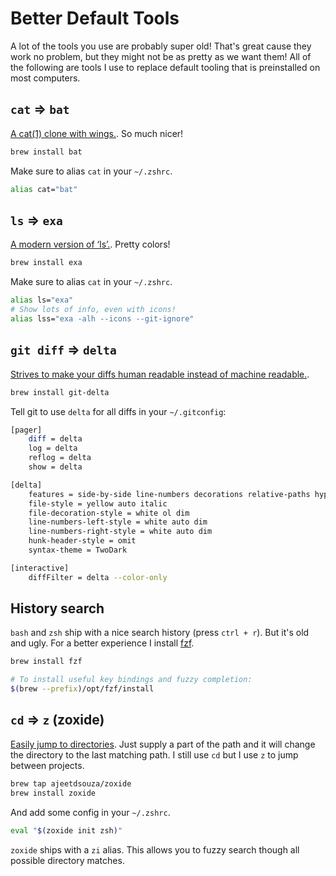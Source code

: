 # Better Default Tools

A lot of the tools you use are probably super old! That's great cause they work no problem, but they might not be as pretty as we want them! All of the following are tools I use to replace default tooling that is preinstalled on most computers.

## `cat` => `bat`

[A cat(1) clone with wings.](https://github.com/sharkdp/bat). So much nicer!

```sh
brew install bat
```

Make sure to alias `cat` in your `~/.zshrc`.

```sh
alias cat="bat"
```

## `ls` => `exa`

[A modern version of ‘ls’.](https://github.com/ogham/exa). Pretty colors!

```sh
brew install exa
```

Make sure to alias `cat` in your `~/.zshrc`.

```sh
alias ls="exa"
# Show lots of info, even with icons!
alias lss="exa -alh --icons --git-ignore"
```

## `git diff` => `delta`

[Strives to make your diffs human readable instead of machine readable.](https://github.com/so-fancy/diff-so-fancy).

```sh
brew install git-delta
```

Tell git to use `delta` for all diffs in your `~/.gitconfig`:

```sh
[pager]
    diff = delta
    log = delta
    reflog = delta
    show = delta

[delta]
    features = side-by-side line-numbers decorations relative-paths hyperlinks
    file-style = yellow auto italic
    file-decoration-style = white ol dim
    line-numbers-left-style = white auto dim
    line-numbers-right-style = white auto dim
    hunk-header-style = omit
    syntax-theme = TwoDark

[interactive]
    diffFilter = delta --color-only
```

## History search

`bash` and `zsh` ship with a nice search history (press `ctrl + r`). But it's old and ugly. For a better experience I install [fzf](https://github.com/junegunn/fzf).

```sh
brew install fzf

# To install useful key bindings and fuzzy completion:
$(brew --prefix)/opt/fzf/install
```

## `cd` => `z` (zoxide)

[Easily jump to directories](https://github.com/ajeetdsouza/zoxide). Just supply a part of the path and it will change the directory to the last matching path. I still use `cd` but I use `z` to jump between projects.

```sh
brew tap ajeetdsouza/zoxide
brew install zoxide
```

And add some config in your `~/.zshrc`.

```sh
eval "$(zoxide init zsh)"
```

`zoxide` ships with a `zi` alias. This allows you to fuzzy search though all possible directory matches.